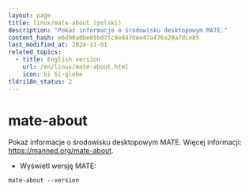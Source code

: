 ```yaml
---
layout: page
title: linux/mate-about (polski)
description: "Pokaż informacje o środowisku desktopowym MATE."
content_hash: e6d90a0be05bd7fc8e847dee47a476a29a7dce85
last_modified_at: 2024-11-01
related_topics:
  - title: English version
    url: /en/linux/mate-about.html
    icon: bi bi-globe
tldri18n_status: 2
---
```

# mate-about

Pokaż informacje o środowisku desktopowym MATE.
Więcej informacji: <https://manned.org/mate-about>.

- Wyświetl wersję MATE:

`mate-about --version`
